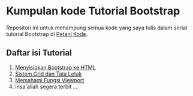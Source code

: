 # Kumpulan kode Tutorial Bootstrap

Repositori ini untuk menampung semua kode yang saya tulis dalam serial tutorial Bootstrap di [Petani Kode](http://petanikode.com).

## Daftar isi Tutorial

1. [Menyisipkan Bootstrap ke HTML](http://www.petanikode.com/2016/01/tutorial-bootstrap-1-menyisipkan.html)
2. [Sistem Grid dan Tata Letak](http://www.petanikode.com/2016/01/tutorial-bootstrap-2-sistem-grid-dan-layout.html)
3. [Memahami Fungsi Viewport](http://www.petanikode.com/2016/01/tutorial-bootstrap-3-memahami-fungsi-viewport.html)
4. Insa'allah segera terbit ...
